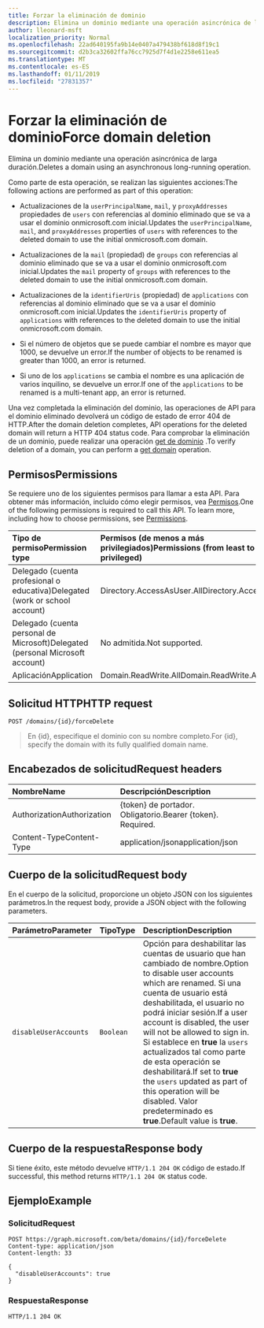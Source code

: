 ```yaml
---
title: Forzar la eliminación de dominio
description: Elimina un dominio mediante una operación asincrónica de larga duración.
author: lleonard-msft
localization_priority: Normal
ms.openlocfilehash: 22ad640195fa9b14e0407a479438bf618d8f19c1
ms.sourcegitcommit: d2b3ca32602ffa76cc7925d7f4d1e2258e611ea5
ms.translationtype: MT
ms.contentlocale: es-ES
ms.lasthandoff: 01/11/2019
ms.locfileid: "27831357"
---
```

# <a name="force-domain-deletion"></a><span data-ttu-id="c95f0-103">Forzar la eliminación de dominio</span><span class="sxs-lookup"><span data-stu-id="c95f0-103">Force domain deletion</span></span>

<span data-ttu-id="c95f0-104">Elimina un dominio mediante una operación asincrónica de larga duración.</span><span class="sxs-lookup"><span data-stu-id="c95f0-104">Deletes a domain using an asynchronous long-running operation.</span></span>

<span data-ttu-id="c95f0-105">Como parte de esta operación, se realizan las siguientes acciones:</span><span class="sxs-lookup"><span data-stu-id="c95f0-105">The following actions are performed as part of this operation:</span></span>

* <span data-ttu-id="c95f0-106">Actualizaciones de la `userPrincipalName`, `mail`, y `proxyAddresses` propiedades de `users` con referencias al dominio eliminado que se va a usar el dominio onmicrosoft.com inicial.</span><span class="sxs-lookup"><span data-stu-id="c95f0-106">Updates the `userPrincipalName`, `mail`, and `proxyAddresses` properties of `users` with references to the deleted domain to use the initial onmicrosoft.com domain.</span></span>

* <span data-ttu-id="c95f0-107">Actualizaciones de la `mail` (propiedad) de `groups` con referencias al dominio eliminado que se va a usar el dominio onmicrosoft.com inicial.</span><span class="sxs-lookup"><span data-stu-id="c95f0-107">Updates the `mail` property of `groups` with references to the deleted domain to use the initial onmicrosoft.com domain.</span></span>

* <span data-ttu-id="c95f0-108">Actualizaciones de la `identifierUris` (propiedad) de `applications` con referencias al dominio eliminado que se va a usar el dominio onmicrosoft.com inicial.</span><span class="sxs-lookup"><span data-stu-id="c95f0-108">Updates the `identifierUris` property of `applications` with references to the deleted domain to use the initial onmicrosoft.com domain.</span></span>

* <span data-ttu-id="c95f0-109">Si el número de objetos que se puede cambiar el nombre es mayor que 1000, se devuelve un error.</span><span class="sxs-lookup"><span data-stu-id="c95f0-109">If the number of objects to be renamed is greater than 1000, an error is returned.</span></span>

* <span data-ttu-id="c95f0-110">Si uno de los `applications` se cambia el nombre es una aplicación de varios inquilino, se devuelve un error.</span><span class="sxs-lookup"><span data-stu-id="c95f0-110">If one of the `applications` to be renamed is a multi-tenant app, an error is returned.</span></span>

<span data-ttu-id="c95f0-111">Una vez completada la eliminación del dominio, las operaciones de API para el dominio eliminado devolverá un código de estado de error 404 de HTTP.</span><span class="sxs-lookup"><span data-stu-id="c95f0-111">After the domain deletion completes, API operations for the deleted domain will return a HTTP 404 status code.</span></span> <span data-ttu-id="c95f0-112">Para comprobar la eliminación de un dominio, puede realizar una operación [get de dominio](domain-get.md) .</span><span class="sxs-lookup"><span data-stu-id="c95f0-112">To verify deletion of a domain, you can perform a [get domain](domain-get.md) operation.</span></span>

## <a name="permissions"></a><span data-ttu-id="c95f0-113">Permisos</span><span class="sxs-lookup"><span data-stu-id="c95f0-113">Permissions</span></span>

<span data-ttu-id="c95f0-p102">Se requiere uno de los siguientes permisos para llamar a esta API. Para obtener más información, incluido cómo elegir permisos, vea [Permisos](/graph/permissions-reference).</span><span class="sxs-lookup"><span data-stu-id="c95f0-p102">One of the following permissions is required to call this API. To learn more, including how to choose permissions, see [Permissions](/graph/permissions-reference).</span></span>

|<span data-ttu-id="c95f0-116">Tipo de permiso</span><span class="sxs-lookup"><span data-stu-id="c95f0-116">Permission type</span></span>      | <span data-ttu-id="c95f0-117">Permisos (de menos a más privilegiados)</span><span class="sxs-lookup"><span data-stu-id="c95f0-117">Permissions (from least to most privileged)</span></span>              |
|:--------------------|:---------------------------------------------------------|
|<span data-ttu-id="c95f0-118">Delegado (cuenta profesional o educativa)</span><span class="sxs-lookup"><span data-stu-id="c95f0-118">Delegated (work or school account)</span></span> | <span data-ttu-id="c95f0-119">Directory.AccessAsUser.All</span><span class="sxs-lookup"><span data-stu-id="c95f0-119">Directory.AccessAsUser.All</span></span>    |
|<span data-ttu-id="c95f0-120">Delegado (cuenta personal de Microsoft)</span><span class="sxs-lookup"><span data-stu-id="c95f0-120">Delegated (personal Microsoft account)</span></span> | <span data-ttu-id="c95f0-121">No admitida.</span><span class="sxs-lookup"><span data-stu-id="c95f0-121">Not supported.</span></span>    |
|<span data-ttu-id="c95f0-122">Aplicación</span><span class="sxs-lookup"><span data-stu-id="c95f0-122">Application</span></span> | <span data-ttu-id="c95f0-123">Domain.ReadWrite.All</span><span class="sxs-lookup"><span data-stu-id="c95f0-123">Domain.ReadWrite.All</span></span> |

## <a name="http-request"></a><span data-ttu-id="c95f0-124">Solicitud HTTP</span><span class="sxs-lookup"><span data-stu-id="c95f0-124">HTTP request</span></span>

<!-- { "blockType": "ignored" } -->

```http
POST /domains/{id}/forceDelete
```

> <span data-ttu-id="c95f0-125">En {id}, especifique el dominio con su nombre completo.</span><span class="sxs-lookup"><span data-stu-id="c95f0-125">For {id}, specify the domain with its fully qualified domain name.</span></span>

## <a name="request-headers"></a><span data-ttu-id="c95f0-126">Encabezados de solicitud</span><span class="sxs-lookup"><span data-stu-id="c95f0-126">Request headers</span></span>

| <span data-ttu-id="c95f0-127">Nombre</span><span class="sxs-lookup"><span data-stu-id="c95f0-127">Name</span></span> | <span data-ttu-id="c95f0-128">Descripción</span><span class="sxs-lookup"><span data-stu-id="c95f0-128">Description</span></span> |
|:---------------|:----------|
| <span data-ttu-id="c95f0-129">Authorization</span><span class="sxs-lookup"><span data-stu-id="c95f0-129">Authorization</span></span>  | <span data-ttu-id="c95f0-p103">{token} de portador. Obligatorio.</span><span class="sxs-lookup"><span data-stu-id="c95f0-p103">Bearer {token}. Required.</span></span>|
| <span data-ttu-id="c95f0-132">Content-Type</span><span class="sxs-lookup"><span data-stu-id="c95f0-132">Content-Type</span></span>  | <span data-ttu-id="c95f0-133">application/json</span><span class="sxs-lookup"><span data-stu-id="c95f0-133">application/json</span></span> |

## <a name="request-body"></a><span data-ttu-id="c95f0-134">Cuerpo de la solicitud</span><span class="sxs-lookup"><span data-stu-id="c95f0-134">Request body</span></span>

<span data-ttu-id="c95f0-135">En el cuerpo de la solicitud, proporcione un objeto JSON con los siguientes parámetros.</span><span class="sxs-lookup"><span data-stu-id="c95f0-135">In the request body, provide a JSON object with the following parameters.</span></span>

| <span data-ttu-id="c95f0-136">Parámetro</span><span class="sxs-lookup"><span data-stu-id="c95f0-136">Parameter</span></span> | <span data-ttu-id="c95f0-137">Tipo</span><span class="sxs-lookup"><span data-stu-id="c95f0-137">Type</span></span> | <span data-ttu-id="c95f0-138">Description</span><span class="sxs-lookup"><span data-stu-id="c95f0-138">Description</span></span> |
|:---------------|:--------|:----------|
|`disableUserAccounts`|`Boolean`| <span data-ttu-id="c95f0-139">Opción para deshabilitar las cuentas de usuario que han cambiado de nombre.</span><span class="sxs-lookup"><span data-stu-id="c95f0-139">Option to disable user accounts which are renamed.</span></span> <span data-ttu-id="c95f0-140">Si una cuenta de usuario está deshabilitada, el usuario no podrá iniciar sesión.</span><span class="sxs-lookup"><span data-stu-id="c95f0-140">If a user account is disabled, the user will not be allowed to sign in.</span></span> <span data-ttu-id="c95f0-141">Si establece en **true** la `users` actualizados tal como parte de esta operación se deshabilitará.</span><span class="sxs-lookup"><span data-stu-id="c95f0-141">If set to **true** the `users` updated as part of this operation will be disabled.</span></span>  <span data-ttu-id="c95f0-142">Valor predeterminado es **true**.</span><span class="sxs-lookup"><span data-stu-id="c95f0-142">Default value is **true**.</span></span> |

## <a name="response-body"></a><span data-ttu-id="c95f0-143">Cuerpo de la respuesta</span><span class="sxs-lookup"><span data-stu-id="c95f0-143">Response body</span></span>

<span data-ttu-id="c95f0-144">Si tiene éxito, este método devuelve `HTTP/1.1 204 OK` código de estado.</span><span class="sxs-lookup"><span data-stu-id="c95f0-144">If successful, this method returns `HTTP/1.1 204 OK` status code.</span></span>

## <a name="example"></a><span data-ttu-id="c95f0-145">Ejemplo</span><span class="sxs-lookup"><span data-stu-id="c95f0-145">Example</span></span>

### <a name="request"></a><span data-ttu-id="c95f0-146">Solicitud</span><span class="sxs-lookup"><span data-stu-id="c95f0-146">Request</span></span>

<!-- {
  "blockType": "request",
  "name": "domain_forcedelete"
}-->

```http
POST https://graph.microsoft.com/beta/domains/{id}/forceDelete
Content-type: application/json
Content-length: 33

{
  "disableUserAccounts": true
}
```

### <a name="response"></a><span data-ttu-id="c95f0-147">Respuesta</span><span class="sxs-lookup"><span data-stu-id="c95f0-147">Response</span></span>

<!-- {
  "blockType": "response",
  "truncated": true,
  "@odata.type": "microsoft.graph.None"
} -->

```http
HTTP/1.1 204 OK
```

<!-- uuid: 8fcb5dbc-d5aa-4681-8e31-b001d5168d79
2015-10-25 14:57:30 UTC -->
<!-- {
  "type": "#page.annotation",
  "description": "domain: forcedelete",
  "keywords": "",
  "section": "documentation",
  "tocPath": ""
}-->
